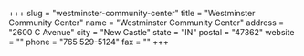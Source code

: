 +++
slug = "westminster-community-center"
title = "Westminster Community Center"
name = "Westminster Community Center"
address = "2600 C Avenue"
city = "New Castle"
state = "IN"
postal = "47362"
website = ""
phone = "765 529-5124"
fax = ""
+++
